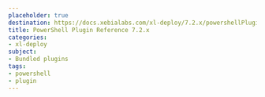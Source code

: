 ```yaml
---
placeholder: true
destination: https://docs.xebialabs.com/xl-deploy/7.2.x/powershellPluginManual.html
title: PowerShell Plugin Reference 7.2.x
categories:
- xl-deploy
subject:
- Bundled plugins
tags:
- powershell
- plugin
---
```

